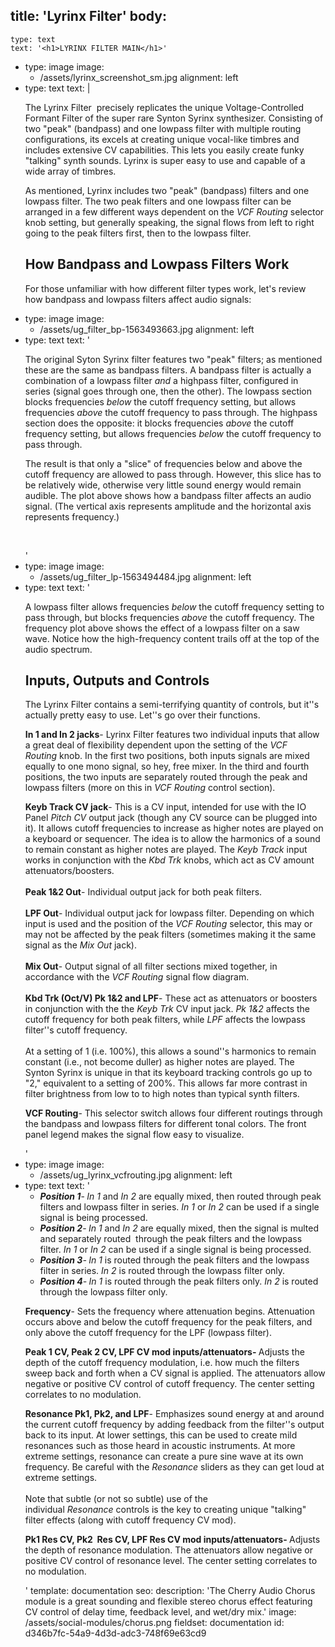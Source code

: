 title: 'Lyrinx Filter'
body:
  -
    type: text
    text: '<h1>LYRINX FILTER MAIN</h1>'
  -
    type: image
    image:
      - /assets/lyrinx_screenshot_sm.jpg
    alignment: left
  -
    type: text
    text: |
      <p>The Lyrinx Filter&nbsp; precisely replicates the unique 
      Voltage-Controlled Formant Filter of the super rare Synton Syrinx 
      synthesizer. Consisting of two "peak" (bandpass) and one lowpass filter with 
      multiple routing configurations, its excels at creating unique 
      vocal-like timbres and includes extensive CV capabilities. This lets you
       easily create funky "talking" synth sounds. Lyrinx is super easy to use
       and capable of a wide array of timbres.</p><p>As mentioned, Lyrinx includes two "peak" (bandpass) filters and one lowpass filter. The two peak filters and one lowpass filter can be arranged in a few different ways dependent on the&nbsp;<em>VCF Routing&nbsp;</em>selector knob setting, but generally speaking, the signal flows from left to right going to the peak filters first, then to the lowpass filter.</p><h2>How Bandpass and Lowpass Filters Work</h2><p>For those unfamiliar with how different filter types work, let's review how bandpass and lowpass filters affect audio signals:<br></p>
  -
    type: image
    image:
      - /assets/ug_filter_bp-1563493663.jpg
    alignment: left
  -
    type: text
    text: '<p>The original Syton Syrinx filter features two "peak" filters; as mentioned these are the same as bandpass filters. A bandpass filter is actually a combination of a lowpass filter <em>and </em>a highpass filter, configured in series (signal goes through one, then the other). The lowpass section blocks frequencies&nbsp;<em>below</em>&nbsp;the cutoff frequency setting, but allows frequencies&nbsp;<em>above</em>&nbsp;the cutoff frequency to pass through. The highpass section does the opposite: it blocks frequencies&nbsp;<em>above</em>&nbsp;the cutoff frequency setting, but allows frequencies&nbsp;<em>below</em>&nbsp;the cutoff frequency to pass through.&nbsp;</p><p>The result is that only a "slice" of frequencies below and above the cutoff frequency are allowed to pass through. However, this slice has to be relatively wide, otherwise very little sound energy would remain audible. The plot above shows how a bandpass filter affects an audio signal. (The vertical axis represents amplitude and the horizontal axis represents frequency.)</p><p><br></p>'
  -
    type: image
    image:
      - /assets/ug_filter_lp-1563494484.jpg
    alignment: left
  -
    type: text
    text: '<p>A lowpass filter allows frequencies&nbsp;<em>below</em>&nbsp;the cutoff frequency setting to pass through, but blocks frequencies&nbsp;<em>above</em>&nbsp;the cutoff frequency. The frequency plot above shows the effect of a lowpass filter on a saw wave. Notice how the high-frequency content trails off at the top of the audio spectrum.</p><h2><strong>Inputs, Outputs and Controls</strong></h2><p>The Lyrinx Filter contains a semi-terrifying quantity of controls, but it''s actually pretty easy to use. Let''s go over their functions.</p><p><strong>In 1 and In 2 jacks</strong>- Lyrinx Filter features two individual inputs that allow a great deal of flexibility dependent upon the setting of the <em>VCF Routing&nbsp;</em>knob. In the first two positions, both inputs signals are mixed equally to one mono signal, so hey, free mixer. In the third and fourth positions, the two inputs are separately routed through the peak and lowpass filters (more on this in <em>VCF Routing</em>&nbsp;control section).&nbsp;</p><p><strong>Keyb Track CV jack</strong>- This is a CV input, intended for use with the IO Panel <em>Pitch CV&nbsp;</em>output jack (though any CV source can be plugged into it). It allows cutoff frequencies to increase as higher notes are played on a keyboard or sequencer. The idea is to allow the harmonics of a sound to remain constant as higher notes are played. The <em>Keyb Track</em>&nbsp;input works in conjunction with the <em>Kbd Trk </em>knobs, which act as CV amount attenuators/boosters.<br><br><strong>Peak 1&amp;2 Out</strong>- Individual output jack for both peak filters.<br><strong><br>LPF Out</strong>- Individual output jack for lowpass filter. Depending on which input is used and the position of the <em>VCF Routing </em>selector, this may or may not be affected by the peak filters (sometimes making it the same signal as the <em>Mix Out </em>jack).<br><br><strong>Mix Out</strong>- Output signal of all filter sections mixed together, in accordance with the <em>VCF Routing</em>&nbsp;signal flow diagram.&nbsp;<br><br><strong>Kbd Trk (Oct/V) Pk 1&amp;2 and LPF</strong>- These act as attenuators or boosters in conjunction with the the <em>Keyb Trk </em>CV input jack. <em>Pk 1&amp;2 </em>affects the cutoff frequency for both peak filters, while <em>LPF&nbsp;</em>affects the lowpass filter''s cutoff frequency.&nbsp;<br><br>At a setting of 1 (i.e. 100%), this allows a sound''s harmonics to remain constant (i.e., not become duller) as higher notes are played. The Synton Syrinx is unique in that its keyboard tracking controls go up to "2," equivalent to a setting of 200%. This allows far more contrast in filter brightness from low to to high notes than typical synth filters.&nbsp;<br></p><p><strong>VCF Routing</strong>- This selector switch allows four different routings through the bandpass and lowpass filters for different tonal colors. The front panel legend makes the signal flow easy to visualize.</p>'
  -
    type: image
    image:
      - /assets/ug_lyrinx_vcfrouting.jpg
    alignment: left
  -
    type: text
    text: '<ul><li><em><strong>Position 1</strong></em>-<strong> </strong><em>In 1</em> and <em>In 2 </em>are equally mixed, then routed through peak filters and lowpass filter in series. <em>In 1</em> or <em>In 2</em> can be used if a single signal is being processed.&nbsp;</li><li><em><strong>Position 2</strong></em>-<strong>&nbsp;</strong><em>In 1</em>&nbsp;and&nbsp;<em>In 2&nbsp;</em>are equally mixed, then the signal is multed and separately routed&nbsp; through the peak filters and the lowpass filter.&nbsp;<em>In 1</em>&nbsp;or&nbsp;<em>In 2</em>&nbsp;can be used if a single signal is being processed.</li><li><em><em><strong>Position 3</strong></em><em>-</em><strong>&nbsp;</strong></em><em>In 1</em>&nbsp;is routed through the peak filters and the lowpass filter in series. <em>In 2</em>&nbsp;is routed through the lowpass filter only.&nbsp;</li><li><em><em><strong>Position 4</strong></em><em>-</em><strong>&nbsp;</strong></em><em>In 1</em>&nbsp;is routed through the peak filters only.&nbsp;<em>In 2</em>&nbsp;is routed through the lowpass filter only.&nbsp;</li></ul><p><strong>Frequency</strong>- Sets the frequency where attenuation begins. Attenuation occurs above and below the cutoff frequency for the peak filters, and only above the cutoff frequency for the LPF (lowpass filter).&nbsp;</p><p><strong>Peak 1 CV, Peak 2 CV, LPF CV mod inputs/attenuators-&nbsp;</strong>Adjusts the depth of the cutoff frequency modulation, i.e. how much the filters sweep back and forth when a CV signal is applied. The&nbsp;attenuators allow negative or positive CV control of cutoff frequency. The center setting correlates to no modulation.&nbsp;&nbsp;</p><p><strong>Resonance Pk1, Pk2, and LPF</strong>- Emphasizes sound energy at and around the current cutoff frequency by adding feedback from the filter''s output back to its input. At lower settings, this can be used to create mild resonances such as those heard in acoustic instruments. At more extreme settings, resonance can create a pure sine wave at its own frequency. Be careful with the&nbsp;<em>Resonance&nbsp;</em>sliders as they can get loud at extreme settings.&nbsp;<br><br>Note that subtle (or not so subtle) use of the individual&nbsp;<em>Resonance</em>&nbsp;controls is the key to creating unique "talking" filter effects (along with cutoff frequency CV mod).</p><p><strong>Pk1 Res CV, Pk2&nbsp; Res CV, LPF Res CV mod inputs/attenuators-&nbsp;</strong>Adjusts the depth of resonance modulation. The&nbsp;attenuators allow negative or positive CV control of resonance level. The center setting correlates to no modulation.&nbsp;&nbsp;<br></p>'
template: documentation
seo:
  description: 'The Cherry Audio Chorus module is a great sounding and flexible stereo chorus effect featuring CV control of delay time, feedback level, and wet/dry mix.'
  image: /assets/social-modules/chorus.png
fieldset: documentation
id: d346b7fc-54a9-4d3d-adc3-748f69e63cd9
